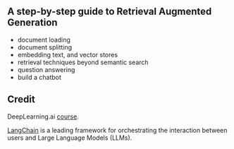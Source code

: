 ## A step-by-step guide to Retrieval Augmented Generation

* document loading
* document splitting 
* embedding text, and vector stores 
* retrieval techniques beyond semantic search 
* question answering 
* build a chatbot 

## Credit 

DeepLearning.ai [course](https://www.deeplearning.ai/short-courses/langchain-chat-with-your-data/).

[LangChain](https://python.langchain.com/docs/get_started/quickstart.html) is a leading framework 
for orchestrating the interaction between users and Large Language Models (LLMs). 



